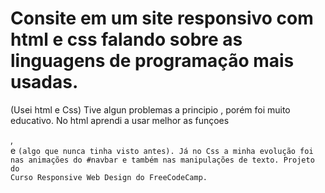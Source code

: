 Consite em um site responsivo com html e css falando sobre as linguagens de programação mais usadas.
=
(Usei html e Css)
Tive algun problemas a principio , porém foi muito educativo.
No html aprendi a usar melhor as funçoes <section>,<nav> e <code>(algo que nunca tinha visto antes).
Já no Css a minha evolução foi nas animações do #navbar e também nas manipulações de texto.
Projeto do Curso Responsive Web Design do FreeCodeCamp.
